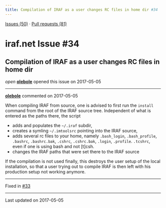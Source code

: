 ```yaml
---
title: Compilation of IRAF as a user changes RC files in home dir #34
---
```


[Issues (50)](https://iraf-community.github.io/iraf-v216/issues) · [Pull requests (81)](https://iraf-community.github.io/iraf-v216/issues/pulls)

# iraf.net Issue #34
## Compilation of IRAF as a user changes RC files in home dir
*open* **[olebole](https://github.com/olebole)** opened this issue on 2017-05-05

- - - -

**[olebole](https://github.com/olebole)** commented on 2017-05-05

When compiling IRAF from source, one is advised to first run the `install` command from the root of the IRAF source tree. Independent of what is entered as the paths there, the script   
  
* adds and populates the `~/.iraf` subdir,  
* creates a symling `~/.imtoolsrc` pointing into the IRAF source,  
* adds several rc files to your home, namely `.bash_login`, `.bash_profile`, `.bashrc`, `.bashrc.bak`, `.cshrc`, `.cshrc.bak`, `.login`, `.profile`. `.tcshrc`, even if one is using bash and not [t]csh.  
* changes the IRAF paths that were set there to the IRAF source  
  
If the compilation is not used finally, this destroys the user setup of the local installation, so that a user trying out to compile IRAF is then left with his production setup not working anymore.  


- - - -

Fixed in [#33](https://iraf-community.github.io/iraf-v216/issues/33)

- - - -

Last updated on 2017-05-05
